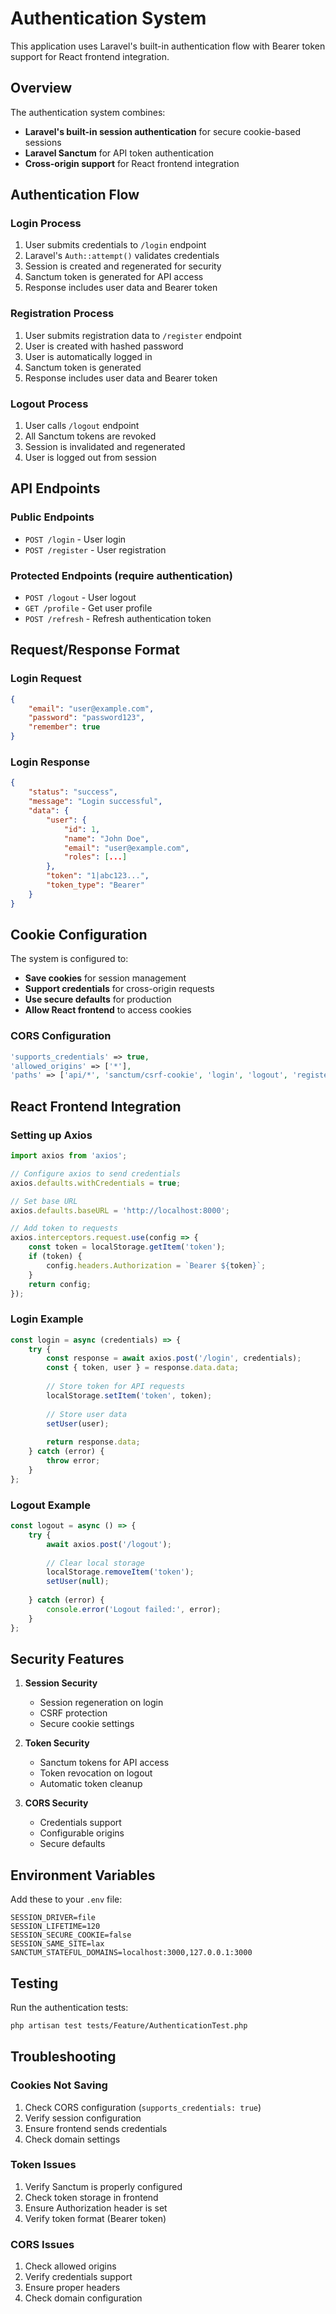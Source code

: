 # Authentication System

This application uses Laravel's built-in authentication flow with Bearer token support for React frontend integration.

## Overview

The authentication system combines:
- **Laravel's built-in session authentication** for secure cookie-based sessions
- **Laravel Sanctum** for API token authentication
- **Cross-origin support** for React frontend integration

## Authentication Flow

### Login Process
1. User submits credentials to `/login` endpoint
2. Laravel's `Auth::attempt()` validates credentials
3. Session is created and regenerated for security
4. Sanctum token is generated for API access
5. Response includes user data and Bearer token

### Registration Process
1. User submits registration data to `/register` endpoint
2. User is created with hashed password
3. User is automatically logged in
4. Sanctum token is generated
5. Response includes user data and Bearer token

### Logout Process
1. User calls `/logout` endpoint
2. All Sanctum tokens are revoked
3. Session is invalidated and regenerated
4. User is logged out from session

## API Endpoints

### Public Endpoints
- `POST /login` - User login
- `POST /register` - User registration

### Protected Endpoints (require authentication)
- `POST /logout` - User logout
- `GET /profile` - Get user profile
- `POST /refresh` - Refresh authentication token

## Request/Response Format

### Login Request
```json
{
    "email": "user@example.com",
    "password": "password123",
    "remember": true
}
```

### Login Response
```json
{
    "status": "success",
    "message": "Login successful",
    "data": {
        "user": {
            "id": 1,
            "name": "John Doe",
            "email": "user@example.com",
            "roles": [...]
        },
        "token": "1|abc123...",
        "token_type": "Bearer"
    }
}
```

## Cookie Configuration

The system is configured to:
- **Save cookies** for session management
- **Support credentials** for cross-origin requests
- **Use secure defaults** for production
- **Allow React frontend** to access cookies

### CORS Configuration
```php
'supports_credentials' => true,
'allowed_origins' => ['*'],
'paths' => ['api/*', 'sanctum/csrf-cookie', 'login', 'logout', 'register']
```

## React Frontend Integration

### Setting up Axios
```javascript
import axios from 'axios';

// Configure axios to send credentials
axios.defaults.withCredentials = true;

// Set base URL
axios.defaults.baseURL = 'http://localhost:8000';

// Add token to requests
axios.interceptors.request.use(config => {
    const token = localStorage.getItem('token');
    if (token) {
        config.headers.Authorization = `Bearer ${token}`;
    }
    return config;
});
```

### Login Example
```javascript
const login = async (credentials) => {
    try {
        const response = await axios.post('/login', credentials);
        const { token, user } = response.data.data;
        
        // Store token for API requests
        localStorage.setItem('token', token);
        
        // Store user data
        setUser(user);
        
        return response.data;
    } catch (error) {
        throw error;
    }
};
```

### Logout Example
```javascript
const logout = async () => {
    try {
        await axios.post('/logout');
        
        // Clear local storage
        localStorage.removeItem('token');
        setUser(null);
        
    } catch (error) {
        console.error('Logout failed:', error);
    }
};
```

## Security Features

1. **Session Security**
   - Session regeneration on login
   - CSRF protection
   - Secure cookie settings

2. **Token Security**
   - Sanctum tokens for API access
   - Token revocation on logout
   - Automatic token cleanup

3. **CORS Security**
   - Credentials support
   - Configurable origins
   - Secure defaults

## Environment Variables

Add these to your `.env` file:
```env
SESSION_DRIVER=file
SESSION_LIFETIME=120
SESSION_SECURE_COOKIE=false
SESSION_SAME_SITE=lax
SANCTUM_STATEFUL_DOMAINS=localhost:3000,127.0.0.1:3000
```

## Testing

Run the authentication tests:
```bash
php artisan test tests/Feature/AuthenticationTest.php
```

## Troubleshooting

### Cookies Not Saving
1. Check CORS configuration (`supports_credentials: true`)
2. Verify session configuration
3. Ensure frontend sends credentials
4. Check domain settings

### Token Issues
1. Verify Sanctum is properly configured
2. Check token storage in frontend
3. Ensure Authorization header is set
4. Verify token format (Bearer token)

### CORS Issues
1. Check allowed origins
2. Verify credentials support
3. Ensure proper headers
4. Check domain configuration 
